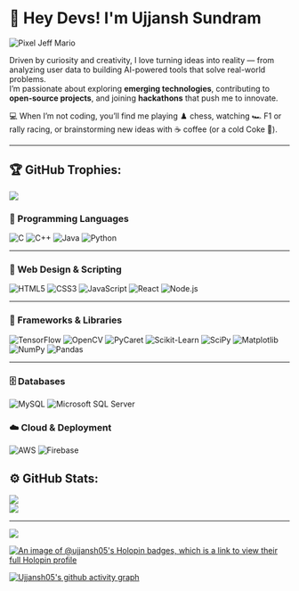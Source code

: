 # 👋 Hey Devs! I'm **Ujjansh Sundram** 

![Pixel Jeff Mario](https://cdna.artstation.com/p/assets/images/images/021/720/920/original/pixel-jeff-mario.gif?1572709433)




Driven by curiosity and creativity, I love turning ideas into reality — from analyzing user data to building AI-powered tools that solve real-world problems.  
I’m passionate about exploring **emerging technologies**, contributing to **open-source projects**, and joining **hackathons** that push me to innovate.  

💻 When I’m not coding, you’ll find me playing ♟️ chess, watching 🏎️ F1 or rally racing, or brainstorming new ideas with ☕ coffee (or a cold Coke 🥤).

---
## 🏆 GitHub Trophies:
![](https://github-profile-trophy.vercel.app/?username=Ujjansh05&theme=gruvbox&no-frame=false&no-bg=false&margin-w=4)


### 🧠 Programming Languages
![C](https://img.shields.io/badge/C-%2300599C.svg?style=for-the-badge&logo=c&logoColor=white)
![C++](https://img.shields.io/badge/C++-%2300599C.svg?style=for-the-badge&logo=cplusplus&logoColor=white)
![Java](https://img.shields.io/badge/Java-%23ED8B00.svg?style=for-the-badge&logo=java&logoColor=white)
![Python](https://img.shields.io/badge/Python-%233776AB.svg?style=for-the-badge&logo=python&logoColor=FFD43B)

---

### 🧩 Web Design & Scripting
![HTML5](https://img.shields.io/badge/HTML5-E34F26?style=for-the-badge&logo=html5&logoColor=white)
![CSS3](https://img.shields.io/badge/CSS3-1572B6?style=for-the-badge&logo=css3&logoColor=white)
![JavaScript](https://img.shields.io/badge/JavaScript-F7DF1E?style=for-the-badge&logo=javascript&logoColor=black)
![React](https://img.shields.io/badge/React-61DAFB?style=for-the-badge&logo=react&logoColor=white)
![Node.js](https://img.shields.io/badge/Node.js-339933?style=for-the-badge&logo=node.js&logoColor=white)


---

### 🧩 Frameworks & Libraries
![TensorFlow](https://img.shields.io/badge/TensorFlow-%23FF6F00.svg?style=for-the-badge&logo=tensorflow&logoColor=white)
![OpenCV](https://img.shields.io/badge/OpenCV-%235C3EE8.svg?style=for-the-badge&logo=opencv&logoColor=white)
![PyCaret](https://img.shields.io/badge/PyCaret-%23F7931E.svg?style=for-the-badge&logo=python&logoColor=white)
![Scikit-Learn](https://img.shields.io/badge/Scikit--Learn-%23F7931E.svg?style=for-the-badge&logo=scikitlearn&logoColor=white)
![SciPy](https://img.shields.io/badge/SciPy-%230C55A5.svg?style=for-the-badge&logo=scipy&logoColor=white)
![Matplotlib](https://img.shields.io/badge/Matplotlib-%23239120.svg?style=for-the-badge&logo=python&logoColor=white)
![NumPy](https://img.shields.io/badge/NumPy-%23013243.svg?style=for-the-badge&logo=numpy&logoColor=white)
![Pandas](https://img.shields.io/badge/Pandas-%23150458.svg?style=for-the-badge&logo=pandas&logoColor=white)

---

### 🗄️ Databases
![MySQL](https://img.shields.io/badge/MySQL-%234479A1.svg?style=for-the-badge&logo=mysql&logoColor=white)
![Microsoft SQL Server](https://img.shields.io/badge/Microsoft%20SQL%20Server-%23CC2927.svg?style=for-the-badge&logo=microsoftsqlserver&logoColor=white)

### ☁️ Cloud & Deployment
![AWS](https://img.shields.io/badge/AWS-%23FF9900.svg?style=for-the-badge&logo=amazonaws&logoColor=white)
![Firebase](https://img.shields.io/badge/Firebase-%23FFCA28.svg?style=for-the-badge&logo=firebase&logoColor=black)


## ⚙️ GitHub Stats:
![](https://github-readme-streak-stats.herokuapp.com/?user=Ujjansh05&theme=dark&hide_border=false)<br/>
![](https://github-readme-stats.vercel.app/api/top-langs/?username=Ujjansh05&theme=dark&hide_border=false&layout=compact)

---


[![](https://visitcount.itsvg.in/api?id=Ujjansh05&icon=0&color=1)](https://visitcount.itsvg.in)


[![An image of @ujjansh05's Holopin badges, which is a link to view their full Holopin profile](https://holopin.me/ujjansh05)](https://holopin.io/@ujjansh05)




[![Ujjansh05's github activity graph](https://github-readme-activity-graph.vercel.app/graph?username=Ujjansh05&theme=react)](https://github.com/ashutosh00710/github-readme-activity-graph)


